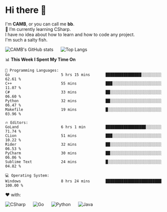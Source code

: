 # Hi there 👋
<!--
**CAMB-dev/CAMB-dev** is a ✨ _special_ ✨ repository because its `README.md` (this file) appears on your GitHub profile.

Here are some ideas to get you started:

- 🔭 I’m currently working on ...
- 🌱 I’m currently learning ...
- 👯 I’m looking to collaborate on ...
- 🤔 I’m looking for help with ...
- 💬 Ask me about ...
- 📫 How to reach me: ...
- 😄 Pronouns: ...
- ⚡ Fun fact: ...
-->
 I'm **CAMB**, or you can call me **bb**.  
 🌱 I’m currently learning CSharp.  
 I have no idea about how to learn and how to code any project.  
 I'm such a salty fish.
 
 
![CAMB's GitHub stats](https://github-readme-stats.vercel.app/api?username=CAMB-dev&show_icons=true&theme=tokyonight)
&nbsp;&nbsp;&nbsp;&nbsp;
![Top Langs](https://github-readme-stats.vercel.app/api/top-langs/?username=CAMB-dev&langs_count=5&theme=tokyonight)


<!--START_SECTION:waka-->
📊 **This Week I Spent My Time On** 

```text
💬 Programming Languages: 
Go                       5 hrs 15 mins       ████████████████░░░░░░░░░   62.61 % 
C++                      55 mins             ███░░░░░░░░░░░░░░░░░░░░░░   11.07 % 
C#                       33 mins             ██░░░░░░░░░░░░░░░░░░░░░░░   06.60 % 
Python                   32 mins             ██░░░░░░░░░░░░░░░░░░░░░░░   06.47 % 
Makefile                 19 mins             █░░░░░░░░░░░░░░░░░░░░░░░░   03.96 % 

🔥 Editors: 
GoLand                   6 hrs 1 min         ██████████████████░░░░░░░   71.74 % 
CLion                    51 mins             ███░░░░░░░░░░░░░░░░░░░░░░   10.22 % 
Rider                    32 mins             ██░░░░░░░░░░░░░░░░░░░░░░░   06.53 % 
PyCharm                  30 mins             ██░░░░░░░░░░░░░░░░░░░░░░░   06.06 % 
Sublime Text             24 mins             █░░░░░░░░░░░░░░░░░░░░░░░░   04.82 % 

💻 Operating System: 
Windows                  8 hrs 24 mins       █████████████████████████   100.00 % 
```


<!--END_SECTION:waka-->


❤ with:

![CSharp](https://img.shields.io/badge/CSharp-%23512BD4?style=for-the-badge&logo=.net)
&nbsp;&nbsp;&nbsp;&nbsp;
![Go](https://img.shields.io/badge/Go-000000?style=for-the-badge&logo=go)
&nbsp;&nbsp;&nbsp;&nbsp;
![Python](https://img.shields.io/badge/Python-000000?style=for-the-badge&logo=python)
&nbsp;&nbsp;&nbsp;&nbsp;
![Java](https://img.shields.io/badge/Java-964B00?style=for-the-badge&logo=openjdk)
